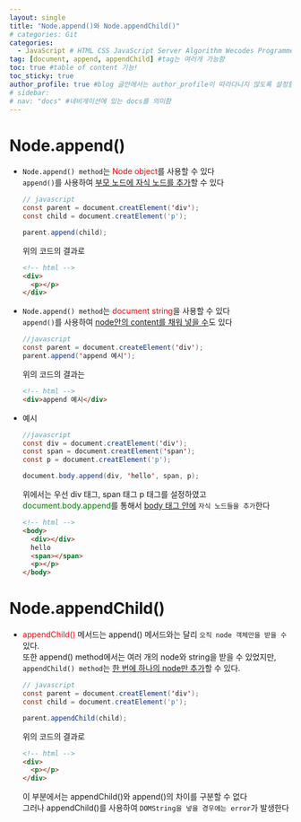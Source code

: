 ```yaml
---
layout: single
title: "Node.append()와 Node.appendChild()"
# categories: Git
categories:
  - JavaScript # HTML CSS JavaScript Server Algorithm Wecodes Programmers CS Github Blog
tag: [document, append, appendChild] #tag는 여러개 가능함
toc: true #table of content 기능!
toc_sticky: true
author_profile: true #blog 글안에서는 author_profile이 따라다니지 않도록 설정함
# sidebar:
# nav: "docs" #네비게이션에 있는 docs를 의미함
---
```


# Node.append()

- `Node.append() method`는 <span style="color:red">Node object</span>를 사용할 수 있다  
  `append()`를 사용하여 <u>부모 노드에 자식 노드를 추가</u>할 수 있다

  ```java
  // javascript
  const parent = document.creatElement('div');
  const child = document.creatElement('p');

  parent.append(child);
  ```

  위의 코드의 결과로

  ```html
  <!-- html -->
  <div>
    <p></p>
  </div>
  ```

- `Node.append() method`는 <span style="color:red">document string</span>을 사용할 수 있다  
  `append()`를 사용하여 <u>node안의 content를 채워 넣을 수</u>도 있다
  ```java
  //javascript
  const parent = document.createElement('div');
  parent.append('append 예시');
  ```
  위의 코드의 결과는
  ```html
  <!-- html -->
  <div>append 예시</div>
  ```
- 예시

  ```java
  //javascript
  const div = document.creatElement('div');
  const span = document.creatElement('span');
  const p = document.creatElement('p');

  document.body.append(div, 'hello', span, p);
  ```

  위에서는 우선 div 태그, span 태그 p 태그를 설정하였고  
  <span style="color:green">document.body.append</span>를 통해서 <u>body 태그 안에</u> `자식 노드들을 추가`한다

  ```html
  <!-- html -->
  <body>
    <div></div>
    hello
    <span></span>
    <p></p>
  </body>
  ```

# Node.appendChild()

- <span style="color:red">appendChild()</span> 메서드는 append() 메서드와는 달리 `오직 node 객체만을 받을 수` 있다.  
   또한 append() method에서는 여러 개의 node와 string을 받을 수 있었지만,  
   `appendChild() method`는 <u>한 번에 하나의 node만 추가</u>할 수 있다.

  ```java
  // javascript
  const parent = document.creatElement('div');
  const child = document.creatElement('p');

  parent.appendChild(child);
  ```

  위의 코드의 결과로

  ```html
  <!-- html -->
  <div>
    <p></p>
  </div>
  ```

  이 부분에서는 appendChild()와 append()의 차이를 구분할 수 없다  
  그러나 appendChild()를 사용하여 `DOMString을 넣을 경우에는 error`가 발생한다

<!-- ### 2. Link 넣기

```

유형 1: (설명어를 입력) : [gunhee's coding blog](https://gunhee-jeong.github.io/)
유형 2: (URL 자동연결) : <https://gunhee-jeong.github.io/>
유형 3: (동일 파일 내 '문단으로 이동') : [1. Header로 이동](###-1-header)

```

유형 1: (설명어를 입력) : [gunhee's coding blog](https://gunhee-jeong.github.io/)
유형 2: (URL 자동연결) : <https://gunhee-jeong.github.io/>
유형 3: (동일 파일 내 '문단으로 이동') : [1. Header로 이동](#1-header)
유형 3의 방법

1. 특수문자를 제거
2. 스페이스는 -로 바꾸고
3. 대문자는 소문자로!
   그래서 ### 1. Header -> #1-header

## Link: [google][https://www.google.com/]

### 3. 수평선

```

---

```

---

### 4. 라인 바꾸기

```

스페이스바를 2번 눌러주면 다음칸으로
이동할 수 있어요!

```

---

스페이스바를 2번 눌러주면
다음칸으로 이동할 수 있어요!

### 5. list 만들기

```

1. 1번
2. 2번
3. 3번

- 순서없는 list
  - 순서없는 list
    - 순서없는 list

```

1. 1번
2. 2번
3. 3번

- 순서없는 list
  - 순서없는 list
    - 순서없는 list

---

### 6. font 관련

```

**진하게** -> 볼드
_기울여서_ -> 이탤릭체
~~취소선~~ -> 취소선

<ul>밑줄넣기</ul> -> 밑줄
<span style="color:red">빨간 글씨</span> -> 글자색
이것이 `인라인` 입니다 -> 인라인 코드
```

**진하게** -> 볼드
_기울여서_ -> 이탤릭체
~~취소선~~ -> 취소선
<u>밑줄넣기</u> -> 밑줄
<span style="color:red">빨간 글씨</span>
이것이 `인라인` 입니다 -> 인라인 코드

---

### 7. 인용구문

```
> coding
>
> > JavaScript
> >
> > > 내가 프짱!
```

> coding
>
> > JavaScript
> >
> > > 내가 프짱!

---

### 8. 이미지 삽입

```
유형1: ('사이즈를 조절' -> HTML 태그 사용) : <img src="https://gunhee-jeong.github.io/assets/images/blogLogo.png" width="300" height="200">
유형2: (이미지 삽입 후 -> 링크 걸기)
[![이미지](https://gunhee-jeong.github.io/assets/images/blogLogo/blogLogo.png)](https://gunhee-jeong.github.io/)
```

유형1: ('사이즈를 조절' -> HTML 태그 사용) : <img src="https://gunhee-jeong.github.io/assets/images/blogLogo.png" width="300" height="200">
유형2: (이미지 삽입 후 -> 링크 걸기)
[![이미지](https://gunhee-jeong.github.io/assets/images/blogLogo.png)](https://gunhee-jeong.github.io/)

### 9. 표 만들기

```
||국어|영어|
| :--- | ---: | :--: |
|건희 | 100점 | 100점
|철수 | 100점 | 100점
```

|      |  국어 | 영어  |
| :--- | ----: | :---: |
| 건희 | 100점 | 100점 |
| 철수 | 100점 | 100점 |

> - header를 넣고 싶은 경우 ---을 사용하고 :을 이용하여 정렬에 사용함!

### 10. 토글 만들기

```
<details>
<summary>여기를 누르세요</summary>
<div markdown="1">
숨겨진 내용
</div>
</details>
```

<details>
<summary>여기를 누르세요</summary>
<div markdown="1">
숨겨진 내용
</div>
</details> -->
